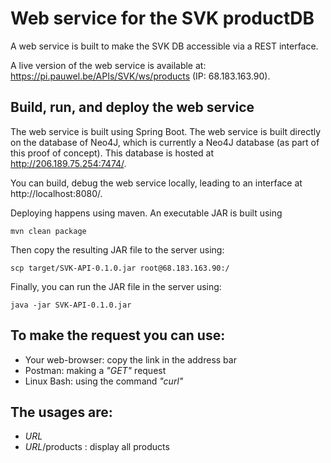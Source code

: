 # Web service for the SVK productDB

A web service is built to make the SVK DB accessible via a REST interface.

A live version of the web service is available at: https://pi.pauwel.be/APIs/SVK/ws/products (IP: 68.183.163.90).

## Build, run, and deploy the web service
The web service is built using Spring Boot. The web service is built directly on the database of Neo4J, which is currently a Neo4J database (as part of this proof of concept). This database is hosted at http://206.189.75.254:7474/. 

You can build, debug the web service locally, leading to an interface at http://localhost:8080/.

Deploying happens using maven. An executable JAR is built using 

`mvn clean package`

Then copy the resulting JAR file to the server using:

`scp target/SVK-API-0.1.0.jar root@68.183.163.90:/`

Finally, you can run the JAR file in the server using:

`java -jar SVK-API-0.1.0.jar`

## To make the request you can use:
* Your web-browser: copy the link in the address bar
* Postman: making a _"GET"_ request
* Linux Bash: using the command _"curl"_

## The usages are:
* _URL_
* _URL_/products : display all products




